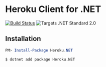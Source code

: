 # Heroku Client for .NET
[![Build Status](https://dev.azure.com/atomicrat2552/heroku-dotnet/_apis/build/status/berwyn.heroku-dotnet)](https://dev.azure.com/atomicrat2552/heroku-dotnet/_build/latest?definitionId=2)
![Targets .NET Standard 2.0](https://img.shields.io/badge/target-.NET%20Standard%202.0-brightgreen.svg)


## Installation
```powershell
PM> Install-Package Heroku.NET
```

```bash
$ dotnet add package Heroku.NET
```
